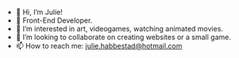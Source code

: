 - 👋 Hi, I’m Julie!
- 🌱 Front-End Developer.
- 👀 I’m interested in art, videogames, watching animated movies.
- 💞️ I’m looking to collaborate on creating websites or a small game. 
- 📫 How to reach me: julie.habbestad@hotmail.com

<!---
juliehabb/juliehabb is a ✨ special ✨ repository because its `README.md` (this file) appears on your GitHub profile.
You can click the Preview link to take a look at your changes.
--->
